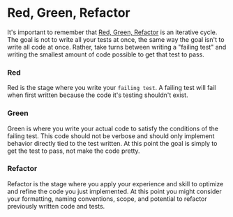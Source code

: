 # Red, Green, Refactor
It's important to remember that [Red, Green, Refactor](https://medium.com/@tunkhine126/red-green-refactor-42b5b643b506) is an iterative cycle. The goal is not to write all your tests at once, the same way the goal isn't to write all code at once. Rather, take turns between writing a "failing test" and writing the smallest amount of code possible to get that test to pass. 

### Red
Red is the stage where you write your `failing test`. A failing test will fail when first written because the code it's testing shouldn't exist.

### Green
Green is where you write your actual code to satisfy the conditions of the failing test. This code should not be verbose and should only implement behavior directly tied to the test written. At this point the goal is simply to get the test to pass, not make the code pretty.

### Refactor 
Refactor is the stage where you apply your experience and skill to optimize and refine the code you just implemented. At this point you might consider your formatting, naming conventions, scope, and potential to refactor previously written code and tests.
